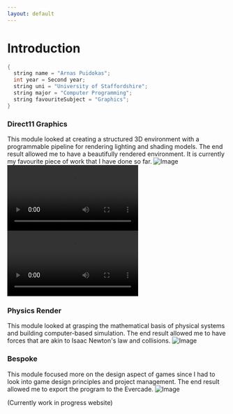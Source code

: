 ```yaml
---
layout: default
---
```


# Introduction

```c++
{
  string name = "Arnas Puidokas";
  int year = Second year;
  string uni = "University of Staffordshire";
  string major = "Computer Programming";
  string favouriteSubject = "Graphics";
}
```

### Direct11 Graphics 
This module looked at creating a structured 3D environment with a programmable pipeline for rendering lighting and shading models. The end result allowed me to have a beautifully rendered environment. It is currently my favourite piece of work that I have done so far.
![Image](https://github.com/user-attachments/assets/b0019e32-9e9c-4b87-9c6b-6eeac1c4e1c9)
![Video](https://github.com/user-attachments/assets/DX11Framework_Q64r8ttVDu.mp4)
![Video](https://github.com/Arnas-Droid/Portfolio/raw/refs/heads/main/assets/DX11Framework_Q64r8ttVDu.mp4)
### Physics Render
This module looked at grasping the mathematical basis of physical systems and building computer-based simulation. The end result allowed me to have forces that are akin to Isaac Newton's law and collisions.
![Image](https://github.com/user-attachments/assets/22a6360d-def4-4cd1-b4e6-82091304679b)


### Bespoke
This module focused more on the design aspect of games since I had to look into game design principles and project management. The end result allowed me to export the program to the Evercade.
![Image](https://github.com/user-attachments/assets/c7da46fa-47af-4207-96be-c3dc089c7628)

(Currently work in progress website)
